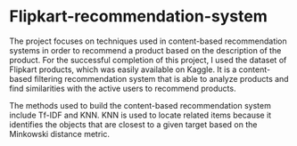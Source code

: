 # Flipkart-recommendation-system

The project focuses on techniques used in content-based recommendation systems in order to recommend a product based on the description of the product. For the successful completion of this project, I used the dataset of Flipkart products, which was easily available on Kaggle. It is a content-based filtering recommendation system that is able to analyze products and find similarities with the active users to recommend products.

The methods used to build the content-based recommendation system include Tf-IDF and KNN.  KNN is used to locate related items because it identifies the objects that are closest to a given target based on the Minkowski distance metric.
